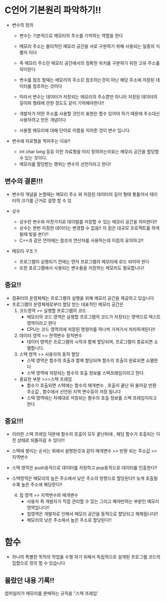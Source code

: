 # C언어 기본원리 파악하기!!

* 변수의 정의
    * 변수는 기본적으로 메모리의 주소를 기억하는 역할을 한다
    * 메모리 주소는 물리적인 메모리 공간을 서로 구분하기 위해 사용되는 일종의 식별자 이다
    * 즉 메모리 주소란 메모리 공간에서의 정확한 위치를 구분하기 위한 고유 주소를 의미한다
    * 변수를 참조 할때는 메모리의 주소르 참조하는것이 아닌 해당 주소에 저장된 데이터를 참조하는 것이다
    * 따라서 변수는 데이터가 저장되는 메모리의 주소뿐만 아니라 저장된 데이터의 길이와 형태에 관한 정도도 같이 기억해야한다!!      

    * 개발자가 어떤 주소를 사용할 것인지 표현은 할수 있어야 하기 때문에 주소대신 사용하려고 만든 개념이다
    * 사용할 메모리에 대해 단어로 이름을 지어준 것이 변수 입니다.

* 변수에 자료형을 적어주는 이유!!
    * int char long 등등 이런 자료형을 미리 정의하는이유는 메모리 공간을 할당할 수 있는 것이다.
    * 메모리를 할당받는 행위는 변수의 선언이라고 한다!

## 변수의 결론!!!
* 변수의 개념을 논할때는 메모리 주소 와 저장된 데이터의 길이 형태 통틀어서 테이터의 크기를 근거로 설명 할 수 있
* 상수 
    * 상수란 변수와 마찬가지로 데이털를 저장할 수 있는 메모리 공간을 의미한다!!
    * 상수는 한번 지정한 데이터는 변경할 수 없음!! 이 점은 대규모 프로젝트를 하게 될때 빛을 본다!!
    * C++과 같은 언어에는 참조자 연산자를 사용하는데 이점의 유의하고!!

* 메모리 구조 !!
    * 프로그램이 실행되기 전에는 먼저 프로그램의 메모리에 로드 되어야 한다
    * 또한 포로그램에서 사용되는 변수들을 저장하는 메모리도 필요합니다!     

## 중요!! 
* 컴퓨터의 운영체제는 프로그램의 실행을 위해 메모리 공간을 제공하고 있습니다 
* 프로그램이 운영체제로부터 할당 받는 대표적인 메모리 공간은 
    1. 코드영역 >> 실행할 프로그램의 코드
        * 메모리의 코드 영역은 실행할 프로그램의 코드가 저장되는 영역으로 텍스트 영역이라고 한다
        * CPU는 코드 영역의에 저장된 명령어를 하나씩 가져가서 처라하게된다!!
    2. 데이터 영역 >> 전역변수 정적변수
        * 데이터 영역은 프로그램의 시작과 함께 할당되며, 프로그램이 종료되면 소멸합니다.
    3. 스택 영역 >> 사용자의 동적 할당 
        * 스택 영역은 함수의 호출과 함께 할당되며 함수의 호출이 완료되면 쇼멸한다
        * 스택 영역에 저장되는 함수의 호출 정보를 스택프레임이라고 한다.
    * 중요한 부분 >>>스택 프레임    
        * 함수가 호출되면 스택에는 함수의 매개변수 , 호출이 끝난 뒤 돌아갈 반환 주소값 , 함수에서 선언된 지역 변수등이 저장 됩니다
        * 스택 영역에는 차례대로 저장되는 함수의 호출 정보를 스택 프레임이라고 한다
## 중요!!!
* 이러한 스택 프레임 덕분에 함수의 호출이 모두 꿑난뒤에 , 해당 함수가 호출되는 이전 상태로 되돌아갈 수 있다!!!
* 스택에 쌓이는 순서는 위에서 설명한것과 같이  매개변수 >> 반환 되는 주소값 >> 지역변수
* 스택 영역은 push동작으로 데이터를 저장하고 pop동작으로 데이터를 인출한다!!
* 스택영역은 메모리의 높은 주소에서 낮은 주소의 방향으로 할당된다!! 늦게 호출될수록 높은 주소에 해당한다!!

    4. 힙 영역 >> 지역변수와 매개변수
        * 사용자 즉 개발자가 직접 관리할 수 있는 그리고 해야만하는 부분인 메모리 영역입니다!!
        * 힙영역은 개발자로 인해서 메모리 공간을 동적으로 할당되고 해제됩니다!!
        * 메모리의 낮은 주소에서 높은 주소로 할당된다!!
# 함수 
* 하나의 특별한 목적의 작업을 수행 하기 위해서 독립적으로 설계된 프로그램 코드의 집합으로 정의 할 수 있습니다

## 몰랐던 내용 기록!!
컴파일러가 메모리를 분배하는 규칙을 "스택 프레임'








